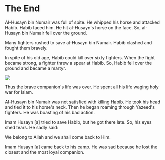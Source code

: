 The End
=======

Al-Husayn bin Numair was full of spite. He whipped his horse and
attacked Habib. Habib faced him. He hit al-Husayn's horse on the face.
So, al-Husayn bin Numair fell over the ground.

Many fighters rushed to save al-Husayn bin Numair. Habib clashed and
fought them bravely.

In spite of his old age, Habib could kill over sixty fighters. When the
fight became strong, a fighter threw a spear at Habib. So, Habib fell
over the ground and became a martyr.

![](http://beta.al-islam.org/sites/default/files/bk10pg16.jpg)

Thus the brave companion's life was over. He spent all his life waging
holy war for Islam.

Al-Husayn bin Numair was not satisfied with killing Habib. He took his
head and tied it to his horse's neck. Then he began roaming through
Yazeed's fighters. He was boasting of his bad action.

Imam Husayn [a] tried to save Habib, but he got there late. So, his eyes
shed tears. He sadly said:

We belong to Allah and we shall come back to Him.

Imam Husayn [a] came back to his camp. He was sad because he lost the
closest and the most loyal companion.


